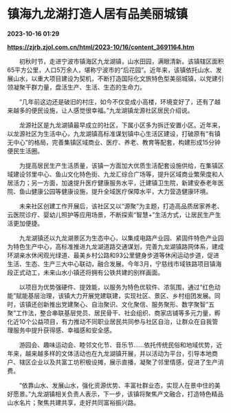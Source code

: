 # 镇海九龙湖打造人居有品美丽城镇

**2023-10-16 01:29**

**https://zjrb.zjol.com.cn/html/2023-10/16/content_3691164.htm**

　　初秋时节，走进宁波市镇海区九龙湖镇，山水田园，满眼清新。该镇辖区面积65平方公里，人口5万余人，堪称宁波市的“后花园”。近年来，该镇依托山水、发展山水，以重大项目建设为契机，不断打造国际化文旅特色型美丽城镇，以党建引领凝聚干群力量，盘活生产、生活、生态的生命力。

　　“几年前这边还是破旧的村庄，如今不仅变成小高楼，环境变好了，还有了越来越多的便民设施，让人感觉很幸福。”九龙湖镇龙源社区居民介绍说。

　　龙源社区是九龙湖镇最早成立的社区，下属小区多为拆迁安置小区。近年来，以龙源社区为生活中心，九龙湖镇高标准谋划镇中心生活区建设，打破原有“有镇无中心”的格局，完善集镇区域商业、医疗、养老、教育等配套，构建形成15分钟便民生活圈。

　　为提高居民生产生活质量，该镇一方面加大优质生活配套设施供给，在集镇区域建设邻里中心、鱼山文化特色街、九龙汇综合广场等，提升区域商业繁荣度和人居活力；另一方面，加速提升医疗健康服务水平，迁建镇卫生院，新建安泰老年医院、鱼山健康公园等健康设施，提升全域医疗保障水平，大力营造健康环境。

　　未来社区创建工作开展后，该社区又以“源聚”为主题，打造高品质居家养老、云医院诊疗、婴幼儿照护等应用场景，不断探索“智慧+”生活方式，让居民生产生活更加便捷。

　　九龙湖镇还以九龙湖景区为生态中心，以集成电路产业园、紧固件特色产业园为特色生产中心，高标准推进九龙湖道路交通谋划，完善九龙湖镇路网体系，建成环湖亲水休闲观光绿道、最美乡村公路和93公里健身步道等休闲运动步道，促进生活、生态、生产三大中心联动，融合发展。今年3月，宁慈线市域铁路项目镇海段正式动工，未来山水小镇还将拥有公铁共建的别样画面。

　　以项目为优势强硬件、提效能，以服务为特色优软件、浓氛围，通过“红色动能”赋能基层治理，该镇大力开展党建联建，实现社区、景区、乡村组团发展。同时，该镇还创新推出党建聚心、自治聚识、文化聚信、服务聚形、数字聚智“五聚”工作法，整合串联基层党员、居民骨干、社会组织、商家店铺等多元力量，孵化近10个公益项目，有力推动不同职业居民共同参与社区自治，让群众在自我管理服务中提升获得感、幸福感和安全感。

　　游园会、趣味运动会、睦邻文化节、音乐节……依托传统民俗和地域优势，近年来，越来越多样的文体活动也在九龙湖镇开展，并以活动为平台，引导本地商户、辖区企业以及共富工坊积极设摊，展示直播，凝聚了邻里情感，促进了生产消费。

　　“依靠山水、发展山水，强化资源优势、丰富社群业态，实现人在景中住的美好愿景。”九龙湖镇相关负责人表示，下一步，该镇将聚焦产文融合，打造特色精品山水名片；聚焦共建共享，走好共同富裕振兴路。